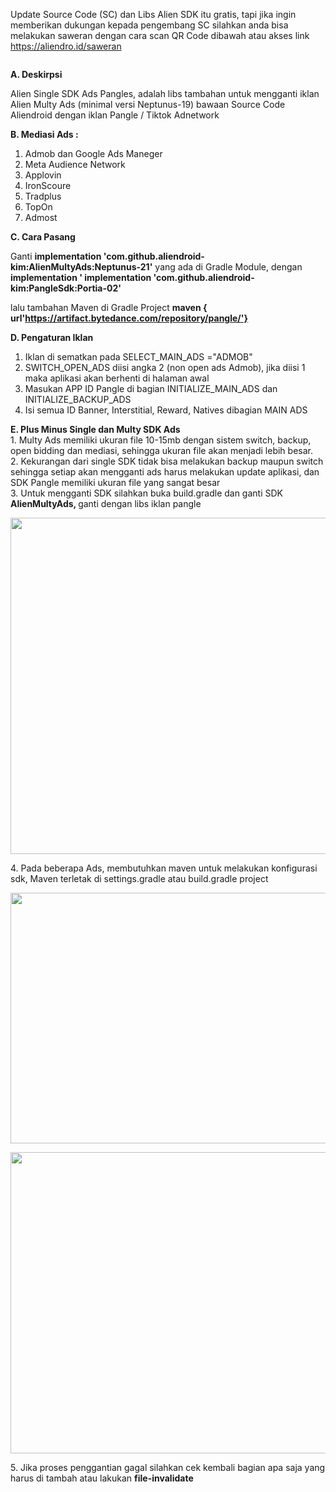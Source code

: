 Update Source Code (SC) dan Libs Alien SDK itu gratis, tapi jika ingin memberikan dukungan kepada pengembang SC silahkan anda bisa melakukan saweran dengan cara scan QR Code dibawah atau akses link https://aliendro.id/saweran
<p><img src="https://aliendro.id/uploads/images-file-manager/202211/img_63738decd99593-65171035-52358629.jpg" alt="" style="display: block; margin-left: auto; margin-right: auto;" /></p>
 <b>A. Deskirpsi </b>

Alien Single SDK Ads Pangles, adalah libs tambahan untuk mengganti iklan Alien Multy Ads (minimal versi Neptunus-19) bawaan Source Code Aliendroid 
dengan iklan Pangle / Tiktok Adnetwork

 <b>B. Mediasi Ads : </b>
1. Admob dan Google Ads Maneger
2. Meta Audience Network
3. Applovin
4. IronScoure
5. Tradplus
6. TopOn
7. Admost

 <b>C. Cara Pasang </b>

Ganti <b>implementation 'com.github.aliendroid-kim:AlienMultyAds:Neptunus-21'</b> yang ada di Gradle Module, 
dengan <b>implementation ' implementation 'com.github.aliendroid-kim:PangleSdk:Portia-02'</b>

lalu tambahan Maven di Gradle Project
 <b>maven { url'https://artifact.bytedance.com/repository/pangle/'} </b>
 
<b>D. Pengaturan Iklan</b>
1. Iklan di sematkan pada SELECT_MAIN_ADS ="ADMOB"
2. SWITCH_OPEN_ADS diisi angka 2 (non open ads Admob), jika diisi 1 maka aplikasi akan berhenti di halaman awal
3. Masukan APP ID Pangle di bagian INITIALIZE_MAIN_ADS dan INITIALIZE_BACKUP_ADS 
4. Isi semua ID Banner, Interstitial, Reward, Natives dibagian MAIN ADS

 <b>E. Plus Minus Single dan Multy SDK Ads</b>
<br />1. Multy Ads memiliki ukuran file 10-15mb dengan sistem switch, backup, open bidding dan mediasi, sehingga ukuran file akan menjadi lebih besar.
<br />2. Kekurangan dari single SDK tidak bisa melakukan backup maupun switch sehingga setiap akan mengganti ads harus melakukan update aplikasi, 
dan SDK Pangle memiliki ukuran file yang sangat besar <br />
3. Untuk mengganti SDK silahkan buka build.gradle dan ganti SDK <strong>AlienMultyAds, </strong>ganti dengan libs iklan pangle</p>
<p><img src="https://aliendro.id/uploads/blog/202210/img_635264a9b00592-48631043-54973966.jpg" alt="" width="793" height="538" /></p>
<p>4. Pada beberapa Ads, membutuhkan maven untuk melakukan konfigurasi sdk, Maven terletak di settings.gradle atau build.gradle project</p>
<p><img src="https://aliendro.id/uploads/blog/202210/img_6352656b2fac19-97214146-62944342.jpg" alt="" width="794" height="401" /></p>
<p><img src="https://aliendro.id/uploads/blog/202210/img_6352659840bba4-34791743-27851708.jpg" alt="" width="801" height="482" /></p>
<p>5. Jika proses penggantian gagal silahkan cek kembali bagian apa saja yang harus di tambah atau lakukan <strong>file-invalidate</strong></p>
